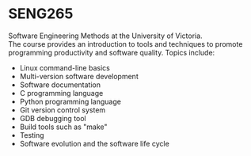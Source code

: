 # SENG265
Software Engineering Methods at the University of Victoria.<br />The course provides an introduction to tools and techniques to promote programming productivity and software quality. Topics include:
* Linux command-line basics
* Multi-version software development
* Software documentation
* C programming language
* Python programming language
* Git version control system
* GDB debugging tool
* Build tools such as "make"
* Testing
* Software evolution and the software life cycle
